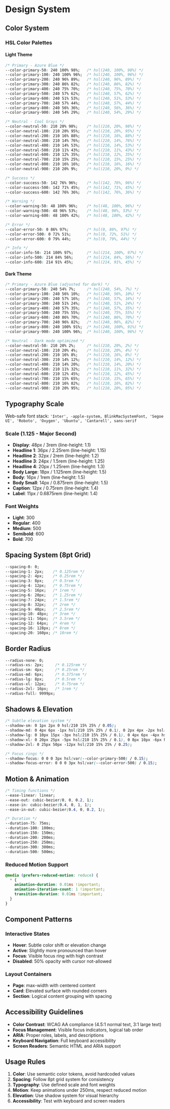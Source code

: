 # Design System

## Color System

### HSL Color Palettes

#### Light Theme
```css
/* Primary - Azure Blue */
--color-primary-50: 240 100% 98%;   /* hsl(240, 100%, 98%) */
--color-primary-100: 240 100% 96%;  /* hsl(240, 100%, 96%) */
--color-primary-200: 240 96% 89%;   /* hsl(240, 96%, 89%) */
--color-primary-300: 240 86% 82%;   /* hsl(240, 86%, 82%) */
--color-primary-400: 240 75% 70%;   /* hsl(240, 75%, 70%) */
--color-primary-500: 240 57% 62%;   /* hsl(240, 57%, 62%) */
--color-primary-600: 240 51% 53%;   /* hsl(240, 51%, 53%) */
--color-primary-700: 240 57% 44%;   /* hsl(240, 57%, 44%) */
--color-primary-800: 240 56% 36%;   /* hsl(240, 56%, 36%) */
--color-primary-900: 240 54% 29%;   /* hsl(240, 54%, 29%) */

/* Neutral - Cool Grays */
--color-neutral-50: 210 20% 98%;    /* hsl(210, 20%, 98%) */
--color-neutral-100: 210 20% 95%;   /* hsl(210, 20%, 95%) */
--color-neutral-200: 210 16% 88%;   /* hsl(210, 16%, 88%) */
--color-neutral-300: 210 14% 76%;   /* hsl(210, 14%, 76%) */
--color-neutral-400: 210 14% 53%;   /* hsl(210, 14%, 53%) */
--color-neutral-500: 210 11% 43%;   /* hsl(210, 11%, 43%) */
--color-neutral-600: 210 12% 35%;   /* hsl(210, 12%, 35%) */
--color-neutral-700: 210 15% 25%;   /* hsl(210, 15%, 25%) */
--color-neutral-800: 210 16% 16%;   /* hsl(210, 16%, 16%) */
--color-neutral-900: 210 20% 9%;    /* hsl(210, 20%, 9%) */

/* Success */
--color-success-50: 142 76% 96%;    /* hsl(142, 76%, 96%) */
--color-success-500: 142 71% 45%;   /* hsl(142, 71%, 45%) */
--color-success-600: 142 76% 36%;   /* hsl(142, 76%, 36%) */

/* Warning */
--color-warning-50: 48 100% 96%;    /* hsl(48, 100%, 96%) */
--color-warning-500: 48 96% 53%;    /* hsl(48, 96%, 53%) */
--color-warning-600: 48 100% 42%;   /* hsl(48, 100%, 42%) */

/* Error */
--color-error-50: 0 86% 97%;        /* hsl(0, 86%, 97%) */
--color-error-500: 0 72% 51%;       /* hsl(0, 72%, 51%) */
--color-error-600: 0 79% 44%;       /* hsl(0, 79%, 44%) */

/* Info */
--color-info-50: 214 100% 97%;      /* hsl(214, 100%, 97%) */
--color-info-500: 214 84% 56%;      /* hsl(214, 84%, 56%) */
--color-info-600: 214 91% 45%;      /* hsl(214, 91%, 45%) */
```

#### Dark Theme
```css
/* Primary - Azure Blue (adjusted for dark) */
--color-primary-50: 240 54% 7%;     /* hsl(240, 54%, 7%) */
--color-primary-100: 240 56% 10%;   /* hsl(240, 56%, 10%) */
--color-primary-200: 240 57% 16%;   /* hsl(240, 57%, 16%) */
--color-primary-300: 240 51% 24%;   /* hsl(240, 51%, 24%) */
--color-primary-400: 240 57% 35%;   /* hsl(240, 57%, 35%) */
--color-primary-500: 240 75% 55%;   /* hsl(240, 75%, 55%) */
--color-primary-600: 240 86% 70%;   /* hsl(240, 86%, 70%) */
--color-primary-700: 240 96% 82%;   /* hsl(240, 96%, 82%) */
--color-primary-800: 240 100% 91%;  /* hsl(240, 100%, 91%) */
--color-primary-900: 240 100% 96%;  /* hsl(240, 100%, 96%) */

/* Neutral - Dark mode optimized */
--color-neutral-50: 210 20% 2%;     /* hsl(210, 20%, 2%) */
--color-neutral-100: 210 20% 4%;    /* hsl(210, 20%, 4%) */
--color-neutral-200: 210 16% 8%;    /* hsl(210, 16%, 8%) */
--color-neutral-300: 210 14% 12%;   /* hsl(210, 14%, 12%) */
--color-neutral-400: 210 14% 20%;   /* hsl(210, 14%, 20%) */
--color-neutral-500: 210 11% 32%;   /* hsl(210, 11%, 32%) */
--color-neutral-600: 210 12% 45%;   /* hsl(210, 12%, 45%) */
--color-neutral-700: 210 15% 65%;   /* hsl(210, 15%, 65%) */
--color-neutral-800: 210 16% 82%;   /* hsl(210, 16%, 82%) */
--color-neutral-900: 210 20% 95%;   /* hsl(210, 20%, 95%) */
```

## Typography Scale

Web-safe font stack: `'Inter', -apple-system, BlinkMacSystemFont, 'Segoe UI', 'Roboto', 'Oxygen', 'Ubuntu', 'Cantarell', sans-serif`

### Scale (1.125 - Major Second)
- **Display**: 48px / 3rem (line-height: 1.1)  
- **Headline 1**: 36px / 2.25rem (line-height: 1.15)
- **Headline 2**: 32px / 2rem (line-height: 1.2) 
- **Headline 3**: 24px / 1.5rem (line-height: 1.25)
- **Headline 4**: 20px / 1.25rem (line-height: 1.3)
- **Body Large**: 18px / 1.125rem (line-height: 1.5)
- **Body**: 16px / 1rem (line-height: 1.5) 
- **Body Small**: 14px / 0.875rem (line-height: 1.5)
- **Caption**: 12px / 0.75rem (line-height: 1.4)
- **Label**: 11px / 0.6875rem (line-height: 1.4)

### Font Weights
- **Light**: 300
- **Regular**: 400  
- **Medium**: 500
- **Semibold**: 600
- **Bold**: 700

## Spacing System (8pt Grid)

```css
--spacing-0: 0;
--spacing-1: 2px;    /* 0.125rem */
--spacing-2: 4px;    /* 0.25rem */
--spacing-3: 8px;    /* 0.5rem */
--spacing-4: 12px;   /* 0.75rem */
--spacing-5: 16px;   /* 1rem */
--spacing-6: 20px;   /* 1.25rem */
--spacing-7: 24px;   /* 1.5rem */
--spacing-8: 32px;   /* 2rem */
--spacing-9: 40px;   /* 2.5rem */
--spacing-10: 48px;  /* 3rem */
--spacing-11: 56px;  /* 3.5rem */
--spacing-12: 64px;  /* 4rem */
--spacing-16: 128px; /* 8rem */
--spacing-20: 160px; /* 10rem */
```

## Border Radius

```css
--radius-none: 0;
--radius-xs: 2px;     /* 0.125rem */
--radius-sm: 4px;     /* 0.25rem */
--radius-md: 6px;     /* 0.375rem */
--radius-lg: 8px;     /* 0.5rem */
--radius-xl: 12px;    /* 0.75rem */
--radius-2xl: 16px;   /* 1rem */
--radius-full: 9999px;
```

## Shadows & Elevation

```css
/* Subtle elevation system */
--shadow-sm: 0 1px 2px 0 hsl(210 15% 25% / 0.05);
--shadow-md: 0 4px 6px -1px hsl(210 15% 25% / 0.1), 0 2px 4px -2px hsl(210 15% 25% / 0.1);
--shadow-lg: 0 10px 15px -3px hsl(210 15% 25% / 0.1), 0 4px 6px -4px hsl(210 15% 25% / 0.1);
--shadow-xl: 0 20px 25px -5px hsl(210 15% 25% / 0.1), 0 8px 10px -6px hsl(210 15% 25% / 0.1);
--shadow-2xl: 0 25px 50px -12px hsl(210 15% 25% / 0.25);

/* Focus rings */
--shadow-focus: 0 0 0 3px hsl(var(--color-primary-500) / 0.15);
--shadow-focus-error: 0 0 0 3px hsl(var(--color-error-500) / 0.15);
```

## Motion & Animation

```css
/* Timing functions */
--ease-linear: linear;
--ease-out: cubic-bezier(0, 0, 0.2, 1);
--ease-in: cubic-bezier(0.4, 0, 1, 1);
--ease-in-out: cubic-bezier(0.4, 0, 0.2, 1);

/* Duration */
--duration-75: 75ms;
--duration-100: 100ms;
--duration-150: 150ms;
--duration-200: 200ms;
--duration-250: 250ms;
--duration-300: 300ms;
--duration-500: 500ms;
```

### Reduced Motion Support
```css
@media (prefers-reduced-motion: reduce) {
  * {
    animation-duration: 0.01ms !important;
    animation-iteration-count: 1 !important;
    transition-duration: 0.01ms !important;
  }
}
```

## Component Patterns

### Interactive States
- **Hover**: Subtle color shift or elevation change
- **Active**: Slightly more pronounced than hover
- **Focus**: Visible focus ring with high contrast
- **Disabled**: 50% opacity with cursor not-allowed

### Layout Containers  
- **Page**: max-width with centered content
- **Card**: Elevated surface with rounded corners
- **Section**: Logical content grouping with spacing

## Accessibility Guidelines

- **Color Contrast**: WCAG AA compliance (4.5:1 normal text, 3:1 large text)
- **Focus Management**: Visible focus indicators, logical tab order
- **ARIA**: Proper roles, labels, and descriptions
- **Keyboard Navigation**: Full keyboard accessibility
- **Screen Readers**: Semantic HTML and ARIA support

## Usage Rules

1. **Color**: Use semantic color tokens, avoid hardcoded values
2. **Spacing**: Follow 8pt grid system for consistency  
3. **Typography**: Use defined scale and font weights
4. **Motion**: Keep animations under 250ms, respect reduced motion
5. **Elevation**: Use shadow system for visual hierarchy
6. **Accessibility**: Test with keyboard and screen readers